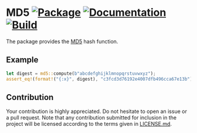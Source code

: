 # MD5 [![Package][package-img]][package-url] [![Documentation][documentation-img]][documentation-url] [![Build][build-img]][build-url]

The package provides the [MD5][1] hash function.

## Example

```rust
let digest = md5::compute(b"abcdefghijklmnopqrstuvwxyz");
assert_eq!(format!("{:x}", digest), "c3fcd3d76192e4007dfb496cca67e13b");
```

## Contribution

Your contribution is highly appreciated. Do not hesitate to open an issue or a
pull request. Note that any contribution submitted for inclusion in the project
will be licensed according to the terms given in [LICENSE.md](LICENSE.md).

[1]: https://en.wikipedia.org/wiki/MD5

[build-img]: https://travis-ci.org/stainless-steel/md5.svg?branch=master
[build-url]: https://travis-ci.org/stainless-steel/md5
[documentation-img]: https://docs.rs/md5/badge.svg
[documentation-url]: https://docs.rs/md5
[package-img]: https://img.shields.io/crates/v/md5.svg
[package-url]: https://crates.io/crates/md5
